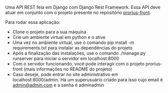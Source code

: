 Uma API REST feia em Django com Django Rest Framework.
Essa API deve atuar em conjunto com o projeto presente no repositório [prorius-front](https://github.com/PauloViOS/prorius-front).

Para rodar essa aplicação:
- Clone o projeto para a sua máquina
- Crie um ambiente virtual em python e o ative
- Uma vez no ambiente virtual, use o comando pip install -m requirements.txt para instalar as dependências do projeto
- Após a finalização das instalações, use o comando ./manage.py runserver para iniciar o servidor em localhost:8000
- Com o servidor funcionando, você pode interagir com o projeto prorius-front (mais informações no README do projeto)
- Caso deseje, pode entrar no site administrativo em localhost:8000/admin. Há um superusuário criado para isso cujo email é admin@admin.com e a senha é adminadmin
